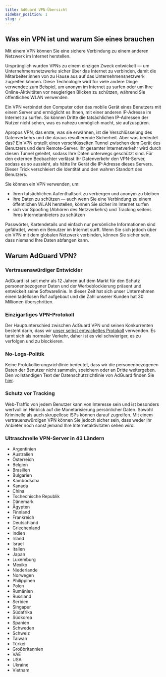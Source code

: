 ```yaml
---
title: AdGuard VPN-Übersicht
sidebar_position: 1
slug: /
---
```


## Was ein VPN ist und warum Sie eines brauchen

Mit einem VPN können Sie eine sichere Verbindung zu einem anderen Netzwerk im Internet herstellen.

Ursprünglich wurden VPNs zu einem einzigen Zweck entwickelt — um Unternehmensnetzwerke sicher über das Internet zu verbinden, damit die Mitarbeiter:innen von zu Hause aus auf das Unternehmensnetzwerk zugreifen können. Diese Technologie wird für viele andere Dinge verwendet: zum Beispiel, um anonym im Internet zu surfen oder um Ihre Online-Aktivitäten vor neugierigen Blicken zu schützen, während Sie öffentliches WLAN verwenden.

Ein VPN verbindet den Computer oder das mobile Gerät eines Benutzers mit einem Server und ermöglicht es Ihnen, mit einer anderen IP-Adresse im Internet zu surfen. So können Dritte die tatsächlichen IP-Adressen der Nutzer nicht sehen, was es nahezu unmöglich macht, sie aufzuspüren.

Apropos VPN, das erste, was sie erwähnen, ist die Verschlüsselung des Datenverkehrs und die daraus resultierende Sicherheit. Aber was bedeutet das? Ein VPN erstellt einen verschlüsselten Tunnel zwischen dem Gerät des Benutzers und dem Remote-Server. Ihr gesamter Internetverkehr wird durch diesen Tunnel geleitet, sodass Ihre Daten unterwegs geschützt sind. Für den externen Beobachter verlässt Ihr Datenverkehr den VPN-Server, sodass es so aussieht, als hätte Ihr Gerät die IP-Adresse dieses Servers. Dieser Trick verschleiert die Identität und den wahren Standort des Benutzers.

Sie können ein VPN verwenden, um:

* Ihren tatsächlichen Aufenthaltsort zu verbergen und anonym zu bleiben
* Ihre Daten zu schützen — auch wenn Sie eine Verbindung zu einem öffentlichen WLAN herstellen, können Sie sicher im Internet surfen
* sich vor Spoofing (Abhören des Netzverkehrs) und Tracking seitens Ihres Internetanbieters zu schützen

Passwörter, Kartendetails und einfach nur persönliche Informationen sind gefährdet, wenn ein Benutzer im Internet surft. Wenn Sie sich jedoch über ein VPN mit dem globalen Netzwerk verbinden, können Sie sicher sein, dass niemand Ihre Daten abfangen kann.

## Warum AdGuard VPN?

### Vertrauenswürdiger Entwickler
AdGuard ist seit mehr als 12 Jahren auf dem Markt für den Schutz personenbezogener Daten und der Werbeblockierung präsent und entwickelt seine Softwarelinie. In dieser Zeit hat sich unser Unternehmen einen tadellosen Ruf aufgebaut und die Zahl unserer Kunden hat 30 Millionen überschritten.

### Einzigartiges VPN-Protokoll
Der Hauptunterschied zwischen AdGuard VPN und seinen Konkurrenten besteht darin, dass wir [unser selbst entwickeltes Protokoll](/general/adguard-vpn-protocol.mdx) verwenden. Es tarnt sich als normaler Verkehr, daher ist es viel schwieriger, es zu verfolgen und zu blockieren.

### No-Logs-Politik
Keine Protokollierungsrichtlinie bedeutet, dass wir die personenbezogenen Daten der Benutzer nicht sammeln, speichern oder an Dritte weitergeben. Den vollständigen Text der Datenschutzrichtlinie von AdGuard finden Sie [hier](https://adguard-vpn.com/en/privacy.html).

### Schutz vor Tracking
Web-Traffic von jedem Benutzer kann von Interesse sein und ist besonders wertvoll im Hinblick auf die Monetarisierung persönlicher Daten. Sowohl Kriminelle als auch skrupellose ISPs können darauf zugreifen. Mit einem vertrauenswürdigen VPN können Sie jedoch sicher sein, dass weder Ihr Anbieter noch sonst jemand Ihre Internetaktivitäten sehen wird.

### Ultraschnelle VPN-Server in 43 Ländern

* Argentinien
* Australien
* Österreich
* Belgien
* Brasilien
* Bulgarien
* Kambodscha
* Kanada
* China
* Tschechische Republik
* Dänemark
* Ägypten
* Finnland
* Frankreich
* Deutschland
* Griechenland
* Indien
* Irland
* Israel
* Italien
* Japan
* Luxemburg
* Mexiko
* Niederlande
* Norwegen
* Philippinen
* Polen
* Rumänien
* Russland
* Serbien
* Singapur
* Südafrika
* Südkorea
* Spanien
* Schweden
* Schweiz
* Taiwan
* Türkei
* Großbritannien
* VAE
* USA
* Ukraine
* Vietnam